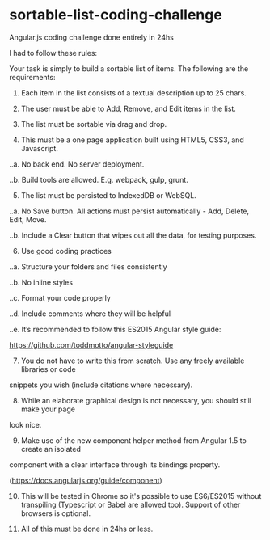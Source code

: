 # sortable-list-coding-challenge
Angular.js coding challenge done entirely in 24hs

I had to follow these rules:

Your task is simply to build a sortable list of items. The following are the requirements:

1. Each item in the list consists of a textual description up to 25 chars.

2. The user must be able to Add, Remove, and Edit items in the list.

3. The list must be sortable via drag and drop.

4. This must be a one page application built using HTML5, CSS3, and Javascript.

..a. No back end. No server deployment.

..b. Build tools are allowed. E.g. webpack, gulp, grunt.

5. The list must be persisted to IndexedDB or WebSQL.

..a. No Save button. All actions must persist automatically - Add, Delete, Edit, Move.

..b. Include a Clear button that wipes out all the data, for testing purposes.

6. Use good coding practices

..a. Structure your folders and files consistently

..b. No inline styles

..c. Format your code properly

..d. Include comments where they will be helpful

..e. It’s recommended to follow this ES2015 Angular style guide:

https://github.com/toddmotto/angular-styleguide

7. You do not have to write this from scratch. Use any freely available libraries or code

snippets you wish (include citations where necessary).

8. While an elaborate graphical design is not necessary, you should still make your page

look nice.

9. Make use of the new component helper method from Angular 1.5 to create an isolated

component with a clear interface through its bindings property.

(https://docs.angularjs.org/guide/component)

10. This will be tested in Chrome so it's possible to use ES6/ES2015 without transpiling (Typescript or Babel are allowed too). Support of other browsers is optional.

11. All of this must be done in 24hs or less.